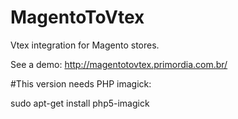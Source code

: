 # MagentoToVtex
Vtex integration for Magento stores.

See a demo:
http://magentotovtex.primordia.com.br/

#This version needs PHP imagick:

sudo apt-get install php5-imagick

